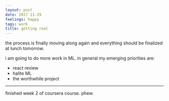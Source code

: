 ```yaml
---
layout: post
date: 2017-11-29
feelings: happy
tags: work
title: getting real
---
```


the process is finally moving along again and everything should be finalized at lunch tomorrow.

i am going to do more work in ML. in general my emerging priorities are:

- react review
- halite ML
- the worthwhile project


---

finished week 2 of coursera course. phew.
